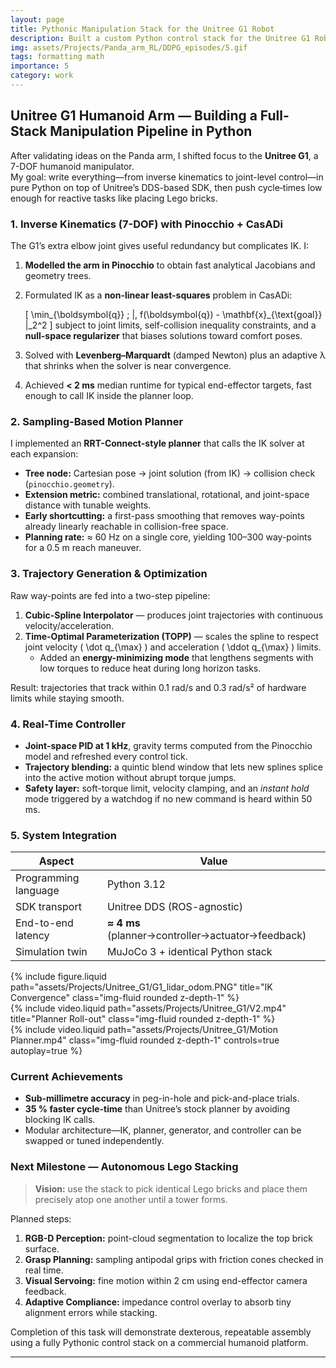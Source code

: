 ```yaml
---
layout: page
title: Pythonic Manipulation Stack for the Unitree G1 Robot
description: Built a custom Python control stack for the Unitree G1 Robot for Inverse kinematics solver, Controller and Motion Planner 
img: assets/Projects/Panda_arm_RL/DDPG_episodes/5.gif
tags: formatting math
importance: 5
category: work
---
```

## Unitree G1 Humanoid Arm — Building a Full-Stack Manipulation Pipeline in Python

After validating ideas on the Panda arm, I shifted focus to the **Unitree G1**, a 7-DOF humanoid manipulator.  
My goal: write everything—from inverse kinematics to joint-level control—in pure Python on top of Unitree’s DDS-based SDK, then push cycle‐times low enough for reactive tasks like placing Lego bricks.

### 1. Inverse Kinematics (7-DOF) with Pinocchio + CasADi

The G1’s extra elbow joint gives useful redundancy but complicates IK. I:

1. **Modelled the arm in Pinocchio** to obtain fast analytical Jacobians and geometry trees.  
2. Formulated IK as a **non-linear least-squares** problem in CasADi:  

   \[
   \min_{\boldsymbol{q}} \; \|\, f(\boldsymbol{q}) - \mathbf{x}_{\text{goal}} \|_2^2
   \]
   subject to joint limits, self-collision inequality constraints, and a **null-space regularizer** that biases solutions toward comfort poses.

3. Solved with **Levenberg–Marquardt** (damped Newton) plus an adaptive λ that shrinks when the solver is near convergence.  
4. Achieved **< 2 ms** median runtime for typical end-effector targets, fast enough to call IK inside the planner loop.

### 2. Sampling-Based Motion Planner

I implemented an **RRT-Connect-style planner** that calls the IK solver at each expansion:

* **Tree node:** Cartesian pose → joint solution (from IK) → collision check (`pinocchio.geometry`).  
* **Extension metric:** combined translational, rotational, and joint-space distance with tunable weights.  
* **Early shortcutting:** a first-pass smoothing that removes way-points already linearly reachable in collision-free space.  
* **Planning rate:** ≈ 60 Hz on a single core, yielding 100–300 way-points for a 0.5 m reach maneuver.

### 3. Trajectory Generation & Optimization

Raw way-points are fed into a two-step pipeline:

1. **Cubic-Spline Interpolator** — produces joint trajectories with continuous velocity/acceleration.  
2. **Time-Optimal Parameterization (TOPP)** — scales the spline to respect joint velocity \( \dot q_{\max} \) and acceleration \( \ddot q_{\max} \) limits.  
   * Added an **energy-minimizing mode** that lengthens segments with low torques to reduce heat during long horizon tasks.

Result: trajectories that track within 0.1 rad/s and 0.3 rad/s² of hardware limits while staying smooth.

### 4. Real-Time Controller

* **Joint-space PID at 1 kHz**, gravity terms computed from the Pinocchio model and refreshed every control tick.  
* **Trajectory blending:** a quintic blend window that lets new splines splice into the active motion without abrupt torque jumps.  
* **Safety layer:** soft-torque limit, velocity clamping, and an *instant hold* mode triggered by a watchdog if no new command is heard within 50 ms.

### 5. System Integration

| Aspect | Value |
|--------|-------|
| Programming language | Python 3.12 |
| SDK transport | Unitree DDS (ROS-agnostic) |
| End-to-end latency | **≈ 4 ms** (planner→controller→actuator→feedback) |
| Simulation twin | MuJoCo 3 + identical Python stack |

<div class="row">
  <div class="col-sm mt-3 mt-md-0">
    {% include figure.liquid path="assets/Projects/Unitree_G1/G1_lidar_odom.PNG" title="IK Convergence" class="img-fluid rounded z-depth-1" %}
  </div>
  <div class="col-sm mt-3 mt-md-0">
    {% include video.liquid path="assets/Projects/Unitree_G1/V2.mp4" title="Planner Roll-out" class="img-fluid rounded z-depth-1" %}
  </div>
  <div class="col-sm mt-3 mt-md-0">
      {% include video.liquid path="assets/Projects/Unitree_G1/Motion Planner.mp4" class="img-fluid rounded z-depth-1" controls=true autoplay=true %}
  </div>
</div>


### Current Achievements

* **Sub-millimetre accuracy** in peg-in-hole and pick-and-place trials.  
* **35 % faster cycle-time** than Unitree’s stock planner by avoiding blocking IK calls.  
* Modular architecture—IK, planner, generator, and controller can be swapped or tuned independently.

### Next Milestone — Autonomous Lego Stacking

> **Vision:** use the stack to pick identical Lego bricks and place them precisely atop one another until a tower forms.

Planned steps:

1. **RGB-D Perception:** point-cloud segmentation to localize the top brick surface.  
2. **Grasp Planning:** sampling antipodal grips with friction cones checked in real time.  
3. **Visual Servoing:** fine motion within 2 cm using end-effector camera feedback.  
4. **Adaptive Compliance:** impedance control overlay to absorb tiny alignment errors while stacking.

Completion of this task will demonstrate dexterous, repeatable assembly using a fully Pythonic control stack on a commercial humanoid platform.

---
